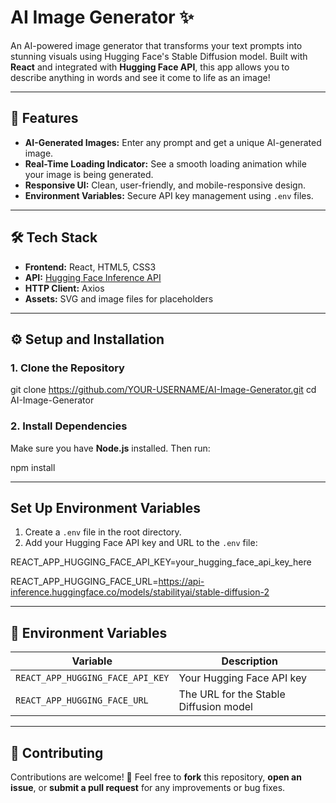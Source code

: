 # **AI Image Generator ✨**

An AI-powered image generator that transforms your text prompts into stunning visuals using Hugging Face's Stable Diffusion model. Built with **React** and integrated with **Hugging Face API**, this app allows you to describe anything in words and see it come to life as an image!

---

## **📸 Features**

- **AI-Generated Images:** Enter any prompt and get a unique AI-generated image.
- **Real-Time Loading Indicator:** See a smooth loading animation while your image is being generated.
- **Responsive UI:** Clean, user-friendly, and mobile-responsive design.
- **Environment Variables:** Secure API key management using `.env` files.
  
---

## **🛠️ Tech Stack**

- **Frontend:** React, HTML5, CSS3
- **API:** [Hugging Face Inference API](https://huggingface.co/inference-api)
- **HTTP Client:** Axios
- **Assets:** SVG and image files for placeholders

---

## **⚙️ Setup and Installation**

### **1. Clone the Repository**

git clone https://github.com/YOUR-USERNAME/AI-Image-Generator.git
cd AI-Image-Generator

### **2. Install Dependencies**

Make sure you have **Node.js** installed. Then run:

npm install

---

## **Set Up Environment Variables**

1. Create a `.env` file in the root directory.
2. Add your Hugging Face API key and URL to the `.env` file:

REACT_APP_HUGGING_FACE_API_KEY=your_hugging_face_api_key_here

REACT_APP_HUGGING_FACE_URL=https://api-inference.huggingface.co/models/stabilityai/stable-diffusion-2

---

## 🔑 **Environment Variables**

| Variable                         | Description                              |
|----------------------------------|------------------------------------------|
| `REACT_APP_HUGGING_FACE_API_KEY` | Your Hugging Face API key                |
| `REACT_APP_HUGGING_FACE_URL`     | The URL for the Stable Diffusion model   |

---

## 🤝 **Contributing**

Contributions are welcome! 🚀 Feel free to **fork** this repository, **open an issue**, or **submit a pull request** for any improvements or bug fixes.

